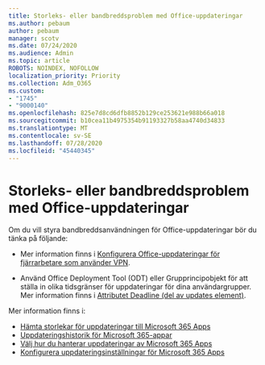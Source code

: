 ```yaml
---
title: Storleks- eller bandbreddsproblem med Office-uppdateringar
ms.author: pebaum
author: pebaum
manager: scotv
ms.date: 07/24/2020
ms.audience: Admin
ms.topic: article
ROBOTS: NOINDEX, NOFOLLOW
localization_priority: Priority
ms.collection: Adm_O365
ms.custom:
- "1745"
- "9000140"
ms.openlocfilehash: 825e7d8cd6dfb8852b129ce253621e988b66a018
ms.sourcegitcommit: b10cea11b4975354b91193327b58aa4740d34833
ms.translationtype: MT
ms.contentlocale: sv-SE
ms.lasthandoff: 07/28/2020
ms.locfileid: "45440345"
---
```

# <a name="size-or-bandwidth-concerns-with-office-updates"></a>Storleks- eller bandbreddsproblem med Office-uppdateringar

Om du vill styra bandbreddsanvändningen för Office-uppdateringar bör du tänka på följande:

-   Mer information finns i [Konfigurera Office-uppdateringar för fjärrarbetare som använder VPN](https://techcommunity.microsoft.com/t5/office-365-blog/configuring-office-365-proplus-updates-for-remote-workers-using/ba-p/1253491).  
    
-   Använd Office Deployment Tool (ODT) eller Grupprincipobjekt för att ställa in olika tidsgränser för uppdateringar för dina användargrupper. Mer information finns i [Attributet Deadline (del av updates element)](https://docs.microsoft.com/deployoffice/configuration-options-for-the-office-2016-deployment-tool#deadline-attribute-part-of-updates-element).
    
Mer information finns i:  
- [Hämta storlekar för uppdateringar till Microsoft 365 Apps](https://docs.microsoft.com/officeupdates/download-sizes-office365-proplus-updates)  
- [Uppdateringshistorik för Microsoft 365-appar](https://docs.microsoft.com/officeupdates/update-history-microsoft365-apps-by-date)  
- [Välj hur du hanterar uppdateringar av Microsoft 365 Apps](https://docs.microsoft.com/deployoffice/choose-how-manage-updates-microsoft-365-apps)  
- [Konfigurera uppdateringsinställningar för Microsoft 365 Apps](https://docs.microsoft.com/deployoffice/configure-update-settings-microsoft-365-apps)